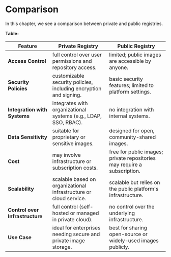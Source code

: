 # Comparison

In this chapter, we see a comparison between private and public registries.

**Table:**

| **Feature**                     | **Private Registry**                                              | **Public Registry**                                                      |
|---------------------------------|-------------------------------------------------------------------|--------------------------------------------------------------------------|
| **Access Control**              | full control over user permissions and repository access.         | limited; public images are accessible by anyone.                         |
| **Security Policies**           | customizable security policies, including encryption and signing. | basic security features; limited to platform settings.                   |
| **Integration with Systems**    | integrates with organizational systems (e.g., LDAP, SSO, RBAC).   | no integration with internal systems.                                    |
| **Data Sensitivity**            | suitable for proprietary or sensitive images.                     | designed for open, community-shared images.                              |
| **Cost**                        | may involve infrastructure or subscription costs.                 | free for public images; private repositories may require a subscription. |
| **Scalability**                 | scalable based on organizational infrastructure or cloud service. | scalable but relies on the public platform's infrastructure.             |
| **Control over Infrastructure** | full control (self-hosted or managed in private cloud).           | no control over the underlying infrastructure.                           |
| **Use Case**                    | ideal for enterprises needing secure and private image storage.   | best for sharing open-source or widely-used images publicly.             |
